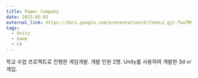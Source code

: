 ```yaml
---
title: Paper Company
date: 2023-05-03
external_link: https://docs.google.com/presentation/d/1VehLz_gjC-TaxTMys9B3lWOv9Vtq3QEA/edit?usp=sharing&ouid=105738723853254609453&rtpof=true&sd=true
tags:
  - Unity
  - Game
  - C#
---
```


학교 수업 프로젝트로 진행한 게임개발. 개발 인원 2명. Unity를 사용하여 개발한 3d vr 게임.

<!--more-->

